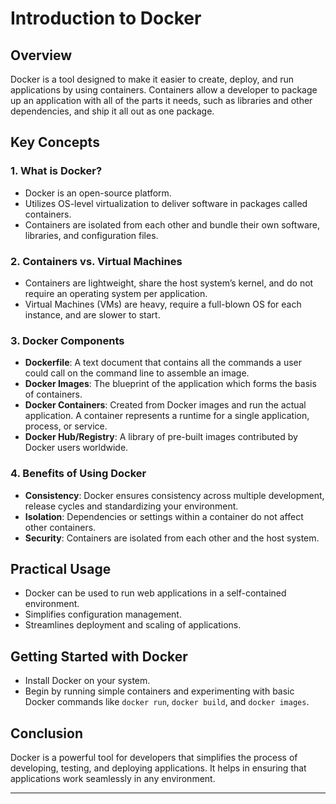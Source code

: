 # Introduction to Docker

## Overview
Docker is a tool designed to make it easier to create, deploy, and run applications by using containers. Containers allow a developer to package up an application with all of the parts it needs, such as libraries and other dependencies, and ship it all out as one package.

## Key Concepts

### 1. What is Docker?
- Docker is an open-source platform.
- Utilizes OS-level virtualization to deliver software in packages called containers.
- Containers are isolated from each other and bundle their own software, libraries, and configuration files.

### 2. Containers vs. Virtual Machines
- Containers are lightweight, share the host system’s kernel, and do not require an operating system per application.
- Virtual Machines (VMs) are heavy, require a full-blown OS for each instance, and are slower to start.

### 3. Docker Components
- **Dockerfile**: A text document that contains all the commands a user could call on the command line to assemble an image.
- **Docker Images**: The blueprint of the application which forms the basis of containers.
- **Docker Containers**: Created from Docker images and run the actual application. A container represents a runtime for a single application, process, or service.
- **Docker Hub/Registry**: A library of pre-built images contributed by Docker users worldwide.

### 4. Benefits of Using Docker
- **Consistency**: Docker ensures consistency across multiple development, release cycles and standardizing your environment.
- **Isolation**: Dependencies or settings within a container do not affect other containers.
- **Security**: Containers are isolated from each other and the host system.

## Practical Usage
- Docker can be used to run web applications in a self-contained environment.
- Simplifies configuration management.
- Streamlines deployment and scaling of applications.

## Getting Started with Docker
- Install Docker on your system.
- Begin by running simple containers and experimenting with basic Docker commands like `docker run`, `docker build`, and `docker images`.

## Conclusion
Docker is a powerful tool for developers that simplifies the process of developing, testing, and deploying applications. It helps in ensuring that applications work seamlessly in any environment.

---
